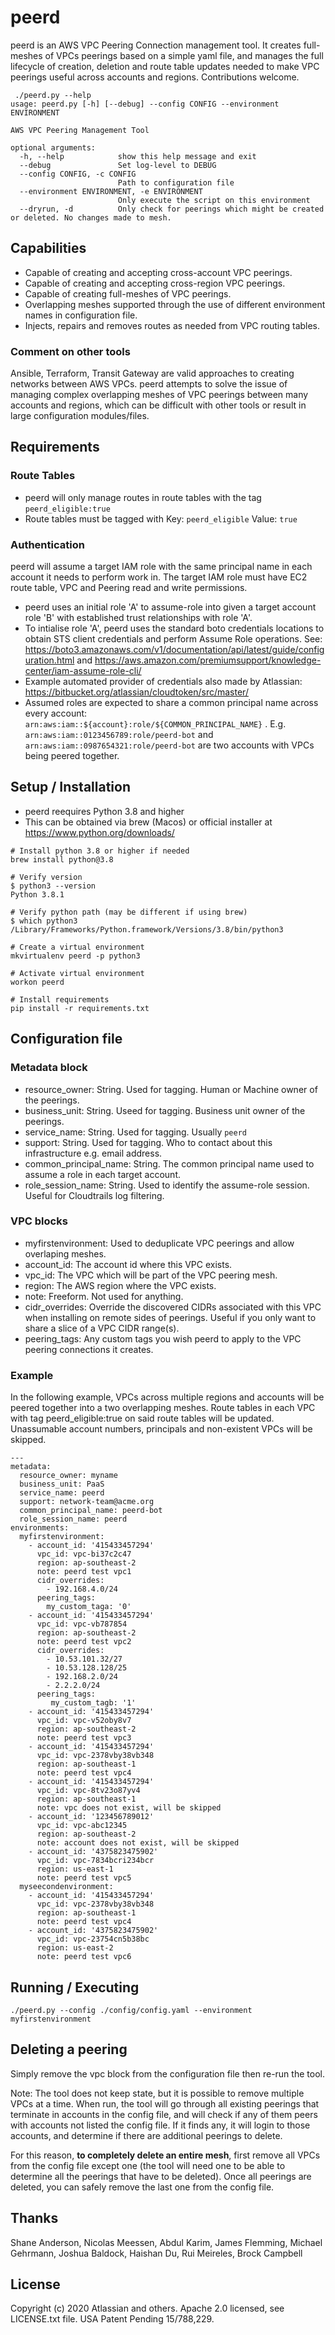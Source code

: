 # peerd

peerd is an AWS VPC Peering Connection management tool. It creates full-meshes of VPCs peerings based on a simple yaml file, and manages the full lifecycle of creation, deletion and route table updates needed to make VPC peerings useful across accounts and regions. Contributions welcome.

```
 ./peerd.py --help
usage: peerd.py [-h] [--debug] --config CONFIG --environment ENVIRONMENT

AWS VPC Peering Management Tool

optional arguments:
  -h, --help            show this help message and exit
  --debug               Set log-level to DEBUG
  --config CONFIG, -c CONFIG
                        Path to configuration file
  --environment ENVIRONMENT, -e ENVIRONMENT
                        Only execute the script on this environment
  --dryrun, -d          Only check for peerings which might be created or deleted. No changes made to mesh.
```

## Capabilities

- Capable of creating and accepting cross-account VPC peerings.
- Capable of creating and accepting cross-region VPC peerings.
- Capable of creating full-meshes of VPC peerings.
- Overlapping meshes supported through the use of different environment names in configuration file.
- Injects, repairs and removes routes as needed from VPC routing tables.

### Comment on other tools

Ansible, Terraform, Transit Gateway are valid approaches to creating networks between AWS VPCs.
peerd attempts to solve the issue of managing complex overlapping meshes of VPC peerings between many accounts and regions, which can be difficult with other tools or result in large configuration modules/files.

## Requirements

### Route Tables

- peerd will only manage routes in route tables with the tag `peerd_eligible:true`
- Route tables must be tagged with Key: `peerd_eligible` Value: `true`

### Authentication

peerd will assume a target IAM role with the same principal name in each account it needs to perform work in.
The target IAM role must have EC2 route table, VPC and Peering read and write permissions.

 - peerd uses an initial role 'A' to assume-role into given a target account role 'B' with established trust relationships with role 'A'. 
 - To intialise role 'A', peerd uses the standard boto credentials locations to obtain STS client credentials and perform Assume Role operations. See: https://boto3.amazonaws.com/v1/documentation/api/latest/guide/configuration.html and https://aws.amazon.com/premiumsupport/knowledge-center/iam-assume-role-cli/
 - Example automated provider of credentials also made by Atlassian: https://bitbucket.org/atlassian/cloudtoken/src/master/
 - Assumed roles are expected to share a common principal name across every account: `arn:aws:iam::${account}:role/${COMMON_PRINCIPAL_NAME}` . E.g.  `arn:aws:iam::0123456789:role/peerd-bot` and `arn:aws:iam::0987654321:role/peerd-bot` are two accounts with VPCs being peered together.

## Setup / Installation

- peerd reequires Python 3.8 and higher
- This can be obtained via brew (Macos) or official installer at https://www.python.org/downloads/

```
# Install python 3.8 or higher if needed
brew install python@3.8

# Verify version
$ python3 --version
Python 3.8.1

# Verify python path (may be different if using brew)
$ which python3
/Library/Frameworks/Python.framework/Versions/3.8/bin/python3

# Create a virtual environment
mkvirtualenv peerd -p python3

# Activate virtual environment
workon peerd

# Install requirements
pip install -r requirements.txt
```

## Configuration file

### Metadata block
- resource_owner: String. Used for tagging. Human or Machine owner of the peerings.
- business_unit: String. Useed for tagging. Business unit owner of the peerings.
- service_name: String. Used for tagging. Usually `peerd`
- support: String. Used for tagging. Who to contact about this infrastructure e.g. email address.
- common_principal_name: String. The common principal name used to assume a role in each target account.
- role_session_name: String. Used to identify the assume-role session. Useful for Cloudtrails log filtering.

### VPC blocks
- myfirstenvironment: Used to deduplicate VPC peerings and allow overlaping meshes.
- account_id: The account id where this VPC exists.
- vpc_id: The VPC which will be part of the VPC peering mesh.
- region: The AWS region where the VPC exists.
- note: Freeform. Not used for anything.
- cidr_overrides: Override the discovered CIDRs associated with this VPC when installing on remote sides of peerings. Useful if you only want to share a slice of a VPC CIDR range(s).
- peering_tags: Any custom tags you wish peerd to apply to the VPC peering connections it creates.

### Example
In the following example, VPCs across multiple regions and accounts will be peered together into a two overlapping meshes.
Route tables in each VPC with tag peerd_eligible:true on said route tables will be updated.
Unassumable account numbers, principals and non-existent VPCs will be skipped.
```
---
metadata:
  resource_owner: myname
  business_unit: PaaS
  service_name: peerd
  support: network-team@acme.org
  common_principal_name: peerd-bot
  role_session_name: peerd
environments:
  myfirstenvironment:
    - account_id: '415433457294'
      vpc_id: vpc-bi37c2c47
      region: ap-southeast-2
      note: peerd test vpc1
      cidr_overrides:
        - 192.168.4.0/24
      peering_tags:
        my_custom_taga: '0'
    - account_id: '415433457294'
      vpc_id: vpc-vb787854
      region: ap-southeast-2
      note: peerd test vpc2
      cidr_overrides:
        - 10.53.101.32/27
        - 10.53.128.128/25
        - 192.168.2.0/24
        - 2.2.2.0/24
      peering_tags:
         my_custom_tagb: '1'
    - account_id: '415433457294'
      vpc_id: vpc-v52oby8v7
      region: ap-southeast-2
      note: peerd test vpc3
    - account_id: '415433457294'
      vpc_id: vpc-2378vby38vb348
      region: ap-southeast-1
      note: peerd test vpc4
    - account_id: '415433457294'
      vpc_id: vpc-8tv23o87yv4
      region: ap-southeast-1
      note: vpc does not exist, will be skipped
    - account_id: '123456789012'
      vpc_id: vpc-abc12345
      region: ap-southeast-2
      note: account does not exist, will be skipped
    - account_id: '4375823475902'
      vpc_id: vpc-7834bcri234bcr
      region: us-east-1
      note: peerd test vpc5
  myseecondenvironment:
    - account_id: '415433457294'
      vpc_id: vpc-2378vby38vb348
      region: ap-southeast-1
      note: peerd test vpc4
    - account_id: '4375823475902'
      vpc_id: vpc-23754cn5b38bc
      region: us-east-2
      note: peerd test vpc6
```

## Running / Executing

```
./peerd.py --config ./config/config.yaml --environment myfirstenvironment
```

## Deleting a peering

Simply remove the vpc block from the configuration file then re-run the tool.

Note: The tool does not keep state, but it is possible to remove multiple VPCs at a time. When run, the tool will go through all existing peerings that terminate in accounts in the config file, and will check if any of them peers with accounts not listed the config file. If it finds any, it will login to those accounts, and determine if there are additional peerings to delete.

For this reason, __to completely delete an entire mesh__, first remove all VPCs from the config file except one (the tool will need one to be able to determine all the peerings that have to be deleted). Once all peerings are deleted, you can safely remove the last one from the config file.

## Thanks

Shane Anderson, Nicolas Meessen, Abdul Karim, James Flemming, Michael Gehrmann, Joshua Baldock, Haishan Du, Rui Meireles, Brock Campbell

## License

Copyright (c) 2020 Atlassian and others. Apache 2.0 licensed, see LICENSE.txt file.
USA Patent Pending 15/788,229. 
